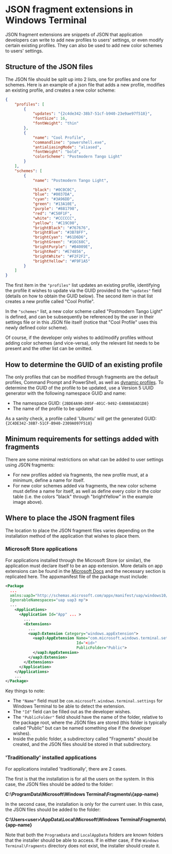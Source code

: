 # JSON fragment extensions in Windows Terminal

JSON fragment extensions are snippets of JSON that application developers can write to add new profiles to users' settings, or even modify certain existing profiles. They can also be used to add new color schemes to users' settings.

## Structure of the JSON files 

The JSON file should be split up into 2 lists, one for profiles and one for schemes. Here is an example of a json file that adds a new profile, modifies an existing profile, and creates a new color scheme: 

```JSON 
{
    "profiles": [
        {
            "updates": "{2c4de342-38b7-51cf-b940-23e9ae97f518}",
            "fontSize": 16,
            "fontWeight": "thin"
        },
        {
            "name": "Cool Profile",
            "commandline": "powershell.exe",
            "antialiasingMode": "aliased",
            "fontWeight": "bold",
            "colorScheme": "Postmodern Tango Light"
        }
    ],
    "schemes": [
        {
            "name": "Postmodern Tango Light",

            "black": "#0C0C0C",
            "blue": "#0037DA",
            "cyan": "#3A96DD",
            "green": "#13A10E",
            "purple": "#881798",
            "red": "#C50F1F",
            "white": "#CCCCCC",
            "yellow": "#C19C00",
            "brightBlack": "#767676",
            "brightBlue": "#3B78FF",
            "brightCyan": "#61D6D6",
            "brightGreen": "#16C60C",
            "brightPurple": "#B4009E",
            "brightRed": "#E74856",
            "brightWhite": "#F2F2F2",
            "brightYellow": "#F9F1A5"
        }
    ]
}
```

The first item in the `"profiles"` list updates an existing profile, identifying the profile it wishes to update via the GUID provided to the `"updates"` field (details on how to obtain the GUID below). The second item in that list creates a new profile called "Cool Profile".

In the `"schemes"` list, a new color scheme called "Postmodern Tango Light" is defined, and can be subsequently be referenced by the user in their settings file or in this JSON file itself (notice that "Cool Profile" uses this newly defined color scheme).

Of course, if the developer only wishes to add/modify profiles without adding color schemes (and vice-versa), only the relevant list needs to be present and the other list can be omitted.

## How to determine the GUID of an existing profile 

The only profiles that can be modified through fragments are the default profiles, Command Prompt and PowerShell, as well as [dynamic profiles](https://docs.microsoft.com/windows/terminal/dynamic-profiles). To determine the GUID of the profile to be updated, use a Version 5 UUID generator with the following namespace GUID and name:

- The namespace GUID: `{2BDE4A90-D05F-401C-9492-E40884EAD1D8}` 
- The name of the profile to be updated 

As a sanity check, a profile called 'Ubuntu' will get the generated GUID: `{2C4DE342-38B7-51CF-B940-2309A097F518}` 

## Minimum requirements for settings added with fragments 

There are some minimal restrictions on what can be added to user settings using JSON fragments:

- For new profiles added via fragments, the new profile must, at a minimum, define a name for itself.
- For new color schemes added via fragments, the new color scheme must define a name for itself, as well as define every color in the color table (i.e. the colors "black" through "brightYellow" in the example image above).

## Where to place the JSON fragment files

The location to place the JSON fragment files varies depending on the installation method of the application that wishes to place them.  

### Microsoft Store applications 

For applications installed through the Microsoft Store (or similar), the application must declare itself to be an app extension. More details on app extensions can be found in the [Microsoft Docs](https://docs.microsoft.com/windows/uwp/launch-resume/how-to-create-an-extension) and the necessary section is replicated here. The appxmanifest file of the package must include: 

```xml
<Package
  ...
  xmlns:uap3="http://schemas.microsoft.com/appx/manifest/uap/windows10/3"
  IgnorableNamespaces="uap uap3 mp">
  ...
    <Applications>
      <Application Id="App" ... >
        ...
        <Extensions>
          ...
          <uap3:Extension Category="windows.appExtension">
            <uap3:AppExtension Name="com.microsoft.windows.terminal.settings"
                               Id="<id>"
                               PublicFolder="Public">
            </uap3:AppExtension>
          </uap3:Extension>
        </Extensions>
      </Application>
    </Applications>
    ...
</Package>
```

Key things to note: 

- The `"Name"` field must be `com.microsoft.windows.terminal.settings` for Windows Terminal to be able to detect the extension.
- The `"Id"` field can be filled out as the developer wishes.
- The `"PublicFolder"` field should have the name of the folder, relative to the package root, where the JSON files are stored (this folder is typically called "Public" but can be named something else if the developer wishes).
- Inside the public folder, a subdirectory called "Fragments" should be created, and the JSON files should be stored in that subdirectory.

### 'Traditionally' installed applications 

For applications installed 'traditionally', there are 2 cases.

The first is that the installation is for all the users on the system. In this case, the JSON files should be added to the folder:

**C:\ProgramData\Microsoft\Windows Terminal\Fragments\\{app-name}**

In the second case, the installation is only for the current user. In this case, the JSON files should be added to the folder:

**C:\Users\<user>\AppData\Local\Microsoft\Windows Terminal\Fragments\\{app-name}**

Note that both the `ProgramData` and `LocalAppData` folders are known folders that the installer should be able to access. If in either case, if the `Windows Terminal\Fragments` directory does not exist, the installer should create it.  

